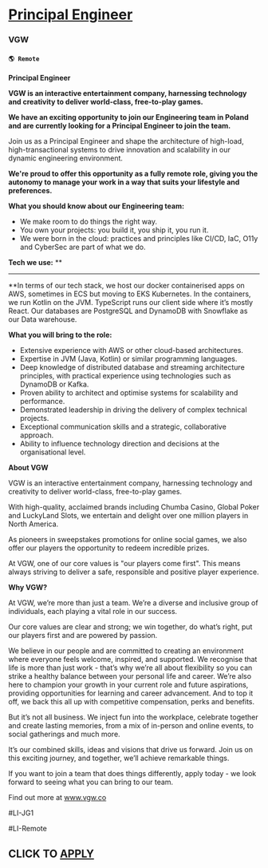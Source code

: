 # [Principal Engineer](https://www.remotewlb.com/apply/principal-engineer-134030)  
### VGW  
#### `🌎 Remote`  

**Principal Engineer**

**VGW is an interactive entertainment company, harnessing technology and creativity to deliver world-class, free-to-play games.**

**We have an exciting opportunity to join our Engineering team in Poland and are currently looking for a Principal Engineer to join the team.**

Join us as a Principal Engineer and shape the architecture of high-load, high-transactional systems to drive innovation and scalability in our dynamic engineering environment.

**We're proud to offer this opportunity as a fully remote role, giving you the autonomy to manage your work in a way that suits your lifestyle and preferences.**

**What you should know about our Engineering team:**

  * We make room to do things the right way.
  * You own your projects: you build it, you ship it, you run it.
  * We were born in the cloud: practices and principles like CI/CD, IaC, O11y and CyberSec are part of what we do.

**Tech we use:** **  
** **  
**In terms of our tech stack, we host our docker containerised apps on AWS, sometimes in ECS but moving to EKS Kubernetes. In the containers, we run Kotlin on the JVM. TypeScript runs our client side where it’s mostly React. Our databases are PostgreSQL and DynamoDB with Snowflake as our Data warehouse.  
  
 **What you will bring to the role:**

  * Extensive experience with AWS or other cloud-based architectures.
  * Expertise in JVM (Java, Kotlin) or similar programming languages.
  * Deep knowledge of distributed database and streaming architecture principles, with practical experience using technologies such as DynamoDB or Kafka.
  * Proven ability to architect and optimise systems for scalability and performance.
  * Demonstrated leadership in driving the delivery of complex technical projects.
  * Exceptional communication skills and a strategic, collaborative approach.
  * Ability to influence technology direction and decisions at the organisational level.

**About VGW**

VGW is an interactive entertainment company, harnessing technology and creativity to deliver world-class, free-to-play games.

With high-quality, acclaimed brands including Chumba Casino, Global Poker and LuckyLand Slots, we entertain and delight over one million players in North America.

As pioneers in sweepstakes promotions for online social games, we also offer our players the opportunity to redeem incredible prizes.

At VGW, one of our core values is "our players come first". This means always striving to deliver a safe, responsible and positive player experience.

**Why VGW?**

At VGW, we’re more than just a team. We’re a diverse and inclusive group of individuals, each playing a vital role in our success.

Our core values are clear and strong; we win together, do what’s right, put our players first and are powered by passion.

We believe in our people and are committed to creating an environment where everyone feels welcome, inspired, and supported. We recognise that life is more than just work - that’s why we’re all about flexibility so you can strike a healthy balance between your personal life and career. We’re also here to champion your growth in your current role and future aspirations, providing opportunities for learning and career advancement. And to top it off, we back this all up with competitive compensation, perks and benefits.

But it’s not all business. We inject fun into the workplace, celebrate together and create lasting memories, from a mix of in-person and online events, to social gatherings and much more.

It’s our combined skills, ideas and visions that drive us forward. Join us on this exciting journey, and together, we’ll achieve remarkable things.

If you want to join a team that does things differently, apply today - we look forward to seeing what you can bring to our team.

Find out more at www.vgw.co

#LI-JG1

#LI-Remote

  
## CLICK TO [APPLY](https://www.remotewlb.com/apply/principal-engineer-134030)


